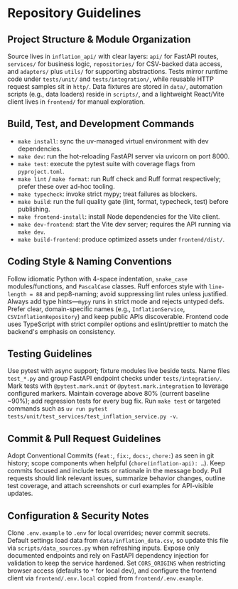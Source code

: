 # Repository Guidelines

## Project Structure & Module Organization
Source lives in `inflation_api/` with clear layers: `api/` for FastAPI routes, `services/` for business logic, `repositories/` for CSV-backed data access, and `adapters/` plus `utils/` for supporting abstractions. Tests mirror runtime code under `tests/unit/` and `tests/integration/`, while reusable HTTP request samples sit in `http/`. Data fixtures are stored in `data/`, automation scripts (e.g., data loaders) reside in `scripts/`, and a lightweight React/Vite client lives in `frontend/` for manual exploration.

## Build, Test, and Development Commands
- `make install`: sync the uv-managed virtual environment with dev dependencies.
- `make dev`: run the hot-reloading FastAPI server via uvicorn on port 8000.
- `make test`: execute the pytest suite with coverage flags from `pyproject.toml`.
- `make lint` / `make format`: run Ruff check and Ruff format respectively; prefer these over ad-hoc tooling.
- `make typecheck`: invoke strict mypy; treat failures as blockers.
- `make build`: run the full quality gate (lint, format, typecheck, test) before publishing.
- `make frontend-install`: install Node dependencies for the Vite client.
- `make dev-frontend`: start the Vite dev server; requires the API running via `make dev`.
- `make build-frontend`: produce optimized assets under `frontend/dist/`.

## Coding Style & Naming Conventions
Follow idiomatic Python with 4-space indentation, `snake_case` modules/functions, and `PascalCase` classes. Ruff enforces style with `line-length = 88` and pep8-naming; avoid suppressing lint rules unless justified. Always add type hints—`mypy` runs in strict mode and rejects untyped defs. Prefer clear, domain-specific names (e.g., `InflationService`, `CSVInflationRepository`) and keep public APIs discoverable. Frontend code uses TypeScript with strict compiler options and eslint/prettier to match the backend's emphasis on consistency.

## Testing Guidelines
Use pytest with async support; fixture modules live beside tests. Name files `test_*.py` and group FastAPI endpoint checks under `tests/integration/`. Mark tests with `@pytest.mark.unit` or `@pytest.mark.integration` to leverage configured markers. Maintain coverage above 80% (current baseline ~90%); add regression tests for every bug fix. Run `make test` or targeted commands such as `uv run pytest tests/unit/test_services/test_inflation_service.py -v`.

## Commit & Pull Request Guidelines
Adopt Conventional Commits (`feat:`, `fix:`, `docs:`, `chore:`) as seen in git history; scope components when helpful (`chore(inflation-api): …`). Keep commits focused and include tests or rationale in the message body. Pull requests should link relevant issues, summarize behavior changes, outline test coverage, and attach screenshots or curl examples for API-visible updates.

## Configuration & Security Notes
Clone `.env.example` to `.env` for local overrides; never commit secrets. Default settings load data from `data/inflation_data.csv`, so update this file via `scripts/data_sources.py` when refreshing inputs. Expose only documented endpoints and rely on FastAPI dependency injection for validation to keep the service hardened. Set `CORS_ORIGINS` when restricting browser access (defaults to `*` for local dev), and configure the frontend client via `frontend/.env.local` copied from `frontend/.env.example`.
